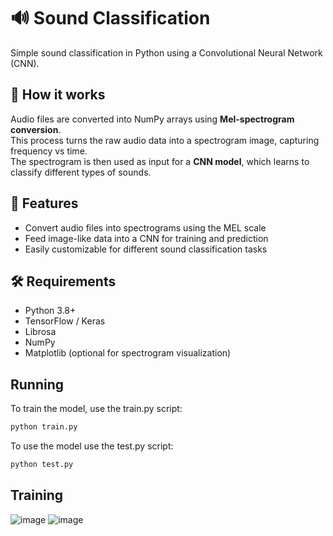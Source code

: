 # 🔊 Sound Classification

Simple sound classification in Python using a Convolutional Neural Network (CNN).


## 🚀 How it works

Audio files are converted into NumPy arrays using **Mel-spectrogram conversion**.  
This process turns the raw audio data into a spectrogram image, capturing frequency vs time.  
The spectrogram is then used as input for a **CNN model**, which learns to classify different types of sounds.


## 🧰 Features

- Convert audio files into spectrograms using the MEL scale
- Feed image-like data into a CNN for training and prediction
- Easily customizable for different sound classification tasks


## 🛠 Requirements

- Python 3.8+
- TensorFlow / Keras
- Librosa
- NumPy
- Matplotlib (optional for spectrogram visualization)

##  Running
To train the model, use the train.py script: 
```bash
python train.py
``` 

To use the model use the test.py script:
```bash
python test.py
``` 

## Training

![image](https://github.com/user-attachments/assets/38236bce-b63f-4d62-8039-aef5134b4148)
![image](https://github.com/user-attachments/assets/128d426e-5614-4f4d-8f12-eba69dcdc15e)
